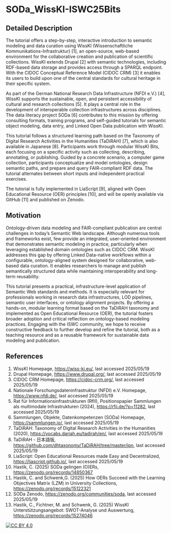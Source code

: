 # SODa_WissKI-ISWC25Bits

## Detailed Description


The tutorial offers a step-by-step, interactive introduction to semantic modeling and data curation using WissKI (Wissenschaftliche Kommunikations-Infrastruktur)
[1], an open-source, web-based environment for the collaborative creation and publication of scientific collections. WissKI extends Drupal [2] with semantic
technologies, including RDF-based data storage and provides access through a SPARQL endpoint. With the CIDOC Conceptual Reference Model (CIDOC CRM)
[3] it enables its users to build upon one of the central standards for cultural heritage in their specific system.


As part of the German National Research Data Infrastructure (NFDI e.V.) [4], WissKI supports the sustainable, open, and persistent accessibility of cultural and
research collections [5]. It plays a central role in the development of interoperable collection infrastructures across disciplines. The data literacy project SODa [6]
contributes to this mission by offering consulting formats, training programs, and self-guided tutorials for semantic object modeling, data entry, and Linked Open Data
publication with WissKI.

This tutorial follows a structured learning path based on the Taxonomy of Digital Research Activities in the Humanities (TaDiRAH) [7], which is also available in
Japanese [8]. Participants work through modular WissKI Bits, each focusing on a specific activity such as collecting, describing, annotating, or publishing. Guided by a
concrete scenario, a computer game collection, participants conceptualize and model ontologies, design semantic paths, and prepare and query FAIR-compliant RDF data.
The tutorial alternates between short inputs and independent practical exercises.

The tutorial is fully implemented in LiaScript [9], aligned with Open Educational Resource (OER) principles [10], and will be openly available via GitHub [11] and
published on Zenodo.

## Motivation

Ontology-driven data modeling and FAIR-compliant publication are central challenges in today’s Semantic Web landscape. Although numerous tools and
frameworks exist, few provide an integrated, user-oriented environment that demonstrates semantic modeling in practice, particularly when leveraging established
domain ontologies such as CIDOC CRM. WissKI addresses this gap by offering Linked Data-native workflows within a configurable, ontology-aligned system
designed for collaborative, web-based data curation. It enables researchers to manage and publish semantically structured data while maintaining interoperability and
long-term reusability.

This tutorial presents a practical, infrastructure-level application of Semantic Web standards and methods. It is especially relevant for professionals working in research
data infrastructures, LOD pipelines, semantic user interfaces, or ontology alignment projects. By offering a hands-on, modular learning format based on the TaDiRAH
taxonomy and implemented as Open Educational Resource (OER), the tutorial fosters broader adoption and critical reflection on ontology-based modeling practices.
Engaging with the ISWC community, we hope to receive constructive feedback to further develop and refine the tutorial, both as a teaching resource and as a reusable
framework for sustainable data modeling and publication.

## References

1. WissKI Homepage, https://wiss-ki.eu/, last accessed 2025/05/19 
2. Drupal Homepage, https://www.drupal.org/, last accessed 2025/05/19
3. CIDOC CRM Homepage, https://cidoc-crm.org/, last accessed 2025/05/19
4. Nationale Forschungsdateninfrastruktur (NFDI) e.V. Homepage, https://www.nfdi.de/, last accessed 2025/05/19
5. Rat für Informationsinfrastrukturen (RfII), Positionspapier Sammlungen als multimodale Infrastrukturen (2024), https://rfii.de/?p=11282, last accessed 2025/05/19
6. Sammlungen, Objekte, Datenkompetenzen (SODa) Homepage, https://sammlungen.io/, last accessed 2025/05/19
7. TaDiRAH: Taxonomy of Digital Research Activities in the Humanities (2020), https://vocabs.dariah.eu/tadirah/en/, last accessed 2025/05/19
8. TaDiRAH - 日本語版, https://github.com/dhtaxonomy/TaDiRAH/tree/master/jpn, last accessed 2025/05/19
9. LiaScript: Open Educational Resources made Easy and Decentralized, https://liascript.github.io/, last accessed 2025/05/19
10. Hastik, C. (2025) SODa gelingen (O)ERs, https://zenodo.org/records/14850367
11. Hastik, C. and Schwenk,G. (2025) How OERs Succeed with the Learning Objectives Matrix (LZM) in University Collections, https://zenodo.org/records/15122321
12. SODa Zenodo, https://zenodo.org/communities/soda, last accessed 2025/05/19
13. Hastik, C., Fichtner, M. and Schwenk, G. (2025) WissKI Unterstützungsangebot: SWOT-Analyse und Auswertung, https://zenodo.org/records/15274046

[![CC BY 4.0](https://licensebuttons.net/l/by/4.0/88x31.png)](https://creativecommons.org/licenses/by/4.0/)

